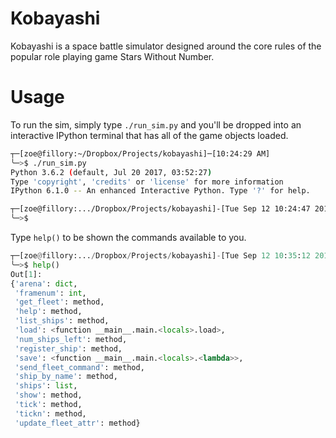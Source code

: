 # Kobayashi

Kobayashi is a space battle simulator designed around the core rules of the
popular role playing game Stars Without Number.

# Usage

To run the sim, simply type `./run_sim.py` and you'll be dropped into an
interactive IPython terminal that has all of the game objects loaded.

```bash
┬─[zoe@fillory:~/Dropbox/Projects/kobayashi]─[10:24:29 AM]
╰─>$ ./run_sim.py 
Python 3.6.2 (default, Jul 20 2017, 03:52:27) 
Type 'copyright', 'credits' or 'license' for more information
IPython 6.1.0 -- An enhanced Interactive Python. Type '?' for help.

┬─[zoe@fillory:.../Dropbox/Projects/kobayashi]-[Tue Sep 12 10:24:47 2017]
╰─>$ 
```

Type `help()` to be shown the commands available to you.

```python
┬─[zoe@fillory:.../Dropbox/Projects/kobayashi]-[Tue Sep 12 10:35:12 2017]
╰─>$ help()
Out[1]:
{'arena': dict,
 'framenum': int,
 'get_fleet': method,
 'help': method,
 'list_ships': method,
 'load': <function __main__.main.<locals>.load>,
 'num_ships_left': method,
 'register_ship': method,
 'save': <function __main__.main.<locals>.<lambda>>,
 'send_fleet_command': method,
 'ship_by_name': method,
 'ships': list,
 'show': method,
 'tick': method,
 'tickn': method,
 'update_fleet_attr': method}
```

